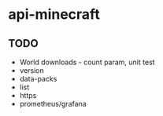 # api-minecraft

## TODO
* World downloads - count param, unit test
* version
* data-packs
* list
* https
* prometheus/grafana
